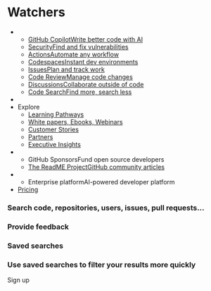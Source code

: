 # Watchers

*
  * [GitHub CopilotWrite better code with AI](https://github.com/features/copilot)
  * [SecurityFind and fix vulnerabilities](https://github.com/features/security)
  * [ActionsAutomate any workflow](https://github.com/features/actions)
  * [CodespacesInstant dev environments](https://github.com/features/codespaces)
  * [IssuesPlan and track work](https://github.com/features/issues)
  * [Code ReviewManage code changes](https://github.com/features/code-review)
  * [DiscussionsCollaborate outside of code](https://github.com/features/discussions)
  * [Code SearchFind more, search less](https://github.com/features/code-search)
*
* Explore
  * [Learning Pathways](https://resources.github.com/learn/pathways)
  * [White papers, Ebooks, Webinars](https://resources.github.com/)
  * [Customer Stories](https://github.com/customer-stories)
  * [Partners](https://partner.github.com/)
  * [Executive Insights](https://github.com/solutions/executive-insights)
*
  * GitHub SponsorsFund open source developers
  * [The ReadME ProjectGitHub community articles](https://github.com/readme)
*
  * Enterprise platformAI-powered developer platform
* [Pricing](https://github.com/pricing)

### Search code, repositories, users, issues, pull requests... <a href="#search-suggestions-dialog-header" id="search-suggestions-dialog-header"></a>

### Provide feedback <a href="#feedback-dialog-title" id="feedback-dialog-title"></a>

### Saved searches <a href="#custom-scopes-dialog-title" id="custom-scopes-dialog-title"></a>

### Use saved searches to filter your results more quickly <a href="#custom-scopes-dialog-description" id="custom-scopes-dialog-description"></a>

Sign up
